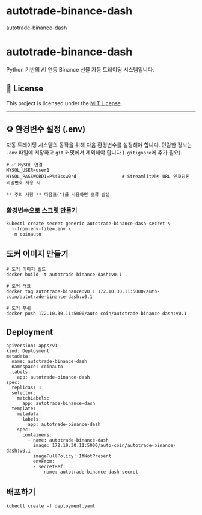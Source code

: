 # autotrade-binance-dash
autotrade-binance-dash


# autotrade-binance-dash

Python 기반의 AI 연동 Binance 선물 자동 트레이딩 시스템입니다.

## 🪪 License

This project is licensed under the [MIT License](LICENSE).

---

## ⚙️ 환경변수 설정 (.env)

자동 트레이딩 시스템의 동작을 위해 다음 환경변수를 설정해야 합니다. 민감한 정보는 `.env` 파일에 저장하고 `git` 커밋에서 제외해야 합니다 (`.gitignore`에 추가 필요).

```env
# ✅ MySQL 연결
MYSQL_USER=user1
MYSQL_PASSWORD1=P%40ssw0rd                 # Streamlit에서 URL 인코딩된 비밀번호 사용 시

** 주의 사항 ** 따옴표(")를 사용하면 오류 발생
```

### 환경변수으로 스크릿 만들기
```
kubectl create secret generic autotrade-binance-dash-secret \
  --from-env-file=.env \
  -n coinauto
```

## 도커 이미지 만들기
```
# 도커 이미지 빌드
docker build -t autotrade-binance-dash:v0.1 .

# 도커 태크
docker tag autotrade-binance:v0.1 172.10.30.11:5000/auto-coin/autotrade-binance-dash:v0.1

# 도커 푸쉬
docker push 172.10.30.11:5000/auto-coin/autotrade-binance-dash:v0.1
```

## Deployment
```
apiVersion: apps/v1
kind: Deployment
metadata:
  name: autotrade-binance-dash
  namespace: coinauto
  labels:
    app: autotrade-binance-dash
spec:
  replicas: 1
  selector:
    matchLabels:
      app: autotrade-binance-dash
  template:
    metadata:
      labels:
        app: autotrade-binance-dash
    spec:
      containers:
        - name: autotrade-binance-dash
          image: 172.10.30.11:5000/auto-coin/autotrade-binance-dash:v0.1
          imagePullPolicy: IfNotPresent
          envFrom:
          - secretRef:
              name: autotrade-binance-dash-secret
```

## 배포하기
```
kubectl create -f deployment.yaml
```

